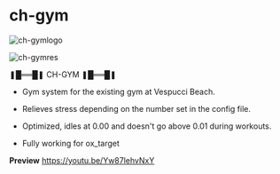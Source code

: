 # ch-gym

![ch-gymlogo](https://github.com/chakkar-git/ch-gym/assets/11991438/62febf59-20c9-4dd2-80eb-f7344c3bbf45)

![ch-gymres](https://github.com/chakkar-git/ch-gym/assets/11991438/772ff859-b676-4cdc-ab22-0165d24626b7)


❚█══█❚ CH-GYM ❚█══█❚

* Gym system for the existing gym at Vespucci Beach.

* Relieves stress depending on the number set in the config file.

* Optimized, idles at 0.00 and doesn't go above 0.01 during workouts.

* Fully working for ox_target

**Preview**
https://youtu.be/Yw87lehvNxY
